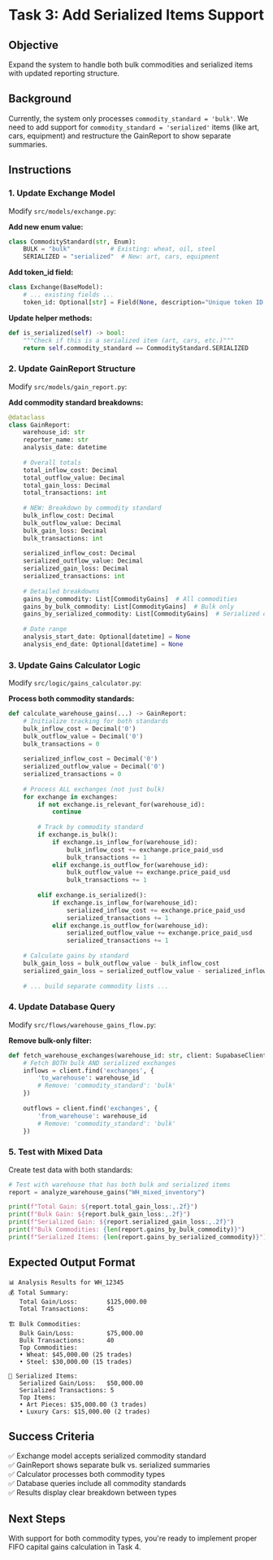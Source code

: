 # Task 3: Add Serialized Items Support

## Objective
Expand the system to handle both bulk commodities and serialized items with updated reporting structure.

## Background
Currently, the system only processes `commodity_standard = 'bulk'`. We need to add support for `commodity_standard = 'serialized'` items (like art, cars, equipment) and restructure the GainReport to show separate summaries.

## Instructions

### 1. Update Exchange Model
Modify `src/models/exchange.py`:

**Add new enum value:**
```python
class CommodityStandard(str, Enum):
    BULK = "bulk"           # Existing: wheat, oil, steel
    SERIALIZED = "serialized"  # New: art, cars, equipment
```

**Add token_id field:**
```python
class Exchange(BaseModel):
    # ... existing fields ...
    token_id: Optional[str] = Field(None, description="Unique token ID for serialized items")
```

**Update helper methods:**
```python
def is_serialized(self) -> bool:
    """Check if this is a serialized item (art, cars, etc.)"""
    return self.commodity_standard == CommodityStandard.SERIALIZED
```

### 2. Update GainReport Structure
Modify `src/models/gain_report.py`:

**Add commodity standard breakdowns:**
```python
@dataclass
class GainReport:
    warehouse_id: str
    reporter_name: str
    analysis_date: datetime
    
    # Overall totals
    total_inflow_cost: Decimal
    total_outflow_value: Decimal
    total_gain_loss: Decimal
    total_transactions: int
    
    # NEW: Breakdown by commodity standard
    bulk_inflow_cost: Decimal
    bulk_outflow_value: Decimal
    bulk_gain_loss: Decimal
    bulk_transactions: int
    
    serialized_inflow_cost: Decimal
    serialized_outflow_value: Decimal
    serialized_gain_loss: Decimal
    serialized_transactions: int
    
    # Detailed breakdowns
    gains_by_commodity: List[CommodityGains]  # All commodities
    gains_by_bulk_commodity: List[CommodityGains]  # Bulk only
    gains_by_serialized_commodity: List[CommodityGains]  # Serialized only
    
    # Date range
    analysis_start_date: Optional[datetime] = None
    analysis_end_date: Optional[datetime] = None
```

### 3. Update Gains Calculator Logic
Modify `src/logic/gains_calculator.py`:

**Process both commodity standards:**
```python
def calculate_warehouse_gains(...) -> GainReport:
    # Initialize tracking for both standards
    bulk_inflow_cost = Decimal('0')
    bulk_outflow_value = Decimal('0')
    bulk_transactions = 0
    
    serialized_inflow_cost = Decimal('0')
    serialized_outflow_value = Decimal('0')
    serialized_transactions = 0
    
    # Process ALL exchanges (not just bulk)
    for exchange in exchanges:
        if not exchange.is_relevant_for(warehouse_id):
            continue
            
        # Track by commodity standard
        if exchange.is_bulk():
            if exchange.is_inflow_for(warehouse_id):
                bulk_inflow_cost += exchange.price_paid_usd
                bulk_transactions += 1
            elif exchange.is_outflow_for(warehouse_id):
                bulk_outflow_value += exchange.price_paid_usd
                bulk_transactions += 1
                
        elif exchange.is_serialized():
            if exchange.is_inflow_for(warehouse_id):
                serialized_inflow_cost += exchange.price_paid_usd
                serialized_transactions += 1
            elif exchange.is_outflow_for(warehouse_id):
                serialized_outflow_value += exchange.price_paid_usd
                serialized_transactions += 1
    
    # Calculate gains by standard
    bulk_gain_loss = bulk_outflow_value - bulk_inflow_cost
    serialized_gain_loss = serialized_outflow_value - serialized_inflow_cost
    
    # ... build separate commodity lists ...
```

### 4. Update Database Query
Modify `src/flows/warehouse_gains_flow.py`:

**Remove bulk-only filter:**
```python
def fetch_warehouse_exchanges(warehouse_id: str, client: SupabaseClient):
    # Fetch BOTH bulk AND serialized exchanges
    inflows = client.find('exchanges', {
        'to_warehouse': warehouse_id
        # Remove: 'commodity_standard': 'bulk'
    })
    
    outflows = client.find('exchanges', {
        'from_warehouse': warehouse_id
        # Remove: 'commodity_standard': 'bulk'
    })
```

### 5. Test with Mixed Data
Create test data with both standards:

```python
# Test with warehouse that has both bulk and serialized items
report = analyze_warehouse_gains("WH_mixed_inventory")

print(f"Total Gain: ${report.total_gain_loss:,.2f}")
print(f"Bulk Gain: ${report.bulk_gain_loss:,.2f}")
print(f"Serialized Gain: ${report.serialized_gain_loss:,.2f}")
print(f"Bulk Commodities: {len(report.gains_by_bulk_commodity)}")
print(f"Serialized Items: {len(report.gains_by_serialized_commodity)}")
```

## Expected Output Format
```
📊 Analysis Results for WH_12345
💰 Total Summary:
   Total Gain/Loss:        $125,000.00
   Total Transactions:     45

🏗️ Bulk Commodities:
   Bulk Gain/Loss:         $75,000.00
   Bulk Transactions:      40
   Top Commodities:
   • Wheat: $45,000.00 (25 trades)
   • Steel: $30,000.00 (15 trades)

🎨 Serialized Items:
   Serialized Gain/Loss:   $50,000.00
   Serialized Transactions: 5
   Top Items:
   • Art Pieces: $35,000.00 (3 trades)
   • Luxury Cars: $15,000.00 (2 trades)
```

## Success Criteria
✅ Exchange model accepts serialized commodity standard  
✅ GainReport shows separate bulk vs. serialized summaries  
✅ Calculator processes both commodity types  
✅ Database queries include all commodity standards  
✅ Results display clear breakdown between types  

## Next Steps
With support for both commodity types, you're ready to implement proper FIFO capital gains calculation in Task 4.
